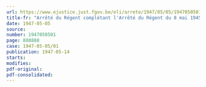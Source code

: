 ```yaml
---
url: https://www.ejustice.just.fgov.be/eli/arrete/1947/05/05/1947050501/justel
title-fr: "Arrêté du Régent complétant l'Arrêté du Régent du 8 mai 1945, qui octroie un congé et une indemnité pour achat d'effets civils aux militaires des forces belges de Grande-Bretagne renvoyés dans leurs foyers, et qui alloue une indemnité pour frais de route à certains militaires rentrant dans leurs foyers à l'étranger"
date: 1947-05-05
source:
number: 1947050501
page: 888888
case: 1947-05-05/01
publication: 1947-05-14
starts:
modifies:
pdf-original:
pdf-consolidated:
---
```


